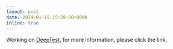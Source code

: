 ```yaml
---
layout: post
date: 2024-01-15 15:59:00+0800
inline: true
---
```


Working on [DeepTest](https://jiantingfeng.github.io/deeptest/), for more information, please click the link.
